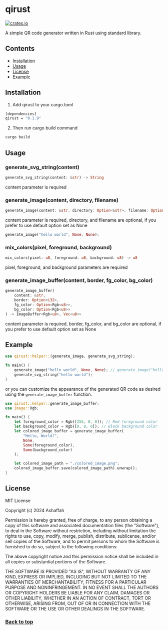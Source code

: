 # qirust

[![crates.io](https://img.shields.io/crates/v/qirust.svg)](https://crates.io/crates/qirust)

A simple QR code generator written in Rust using standard library.

## Contents

- [Installation](#installation)
- [Usage](#usage)
- [License](#license)
- [Example](#example)

## Installation

1. Add qirust to your cargo.toml

```bash
[dependencies]
qirust = "0.1.9"
```

2. Then run cargo build command

```bash
cargo build
```

## Usage

### generate_svg_string(content)

```rust
generate_svg_string(content: &str) -> String
```

content parameter is required

### generate_image(content, directory, filename)

```rust
generate_image(content: &str, directory: Option<&str>, filename: Option<&str>)
```

content parameter is required, directory, and filename are optional, if you prefer to use default option set as None

```rust
generate_image("hello world", None, None);
```

### mix_colors(pixel, foreground, background)

```rust
mix_colors(pixel: u8, foreground: u8, background: u8) -> u8
```

pixel, foreground, and background parameters are required

### generate_image_buffer(content, border, fg_color, bg_color)

```rust
generate_image_buffer(
    content: &str,
    border: Option<i32>,
    fg_color: Option<Rgb<u8>>,
    bg_color: Option<Rgb<u8>>
) -> ImageBuffer<Rgb<u8>, Vec<u8>>
```

content parameter is required, border, fg_color, and bg_color are optional, if you prefer to use default option set as None

## Example

```rust
use qirust::helper::{generate_image, generate_svg_string};

fn main() {
    generate_image("hello world", None, None); // generate_image("hello world", Some("your_image_directory"), Some("image_name"));
    generate_svg_string("hello world");
}
```

or you can customize the appearance of the generated QR code as desired using the `generate_image_buffer` function.

```rust
use qirust::helper::generate_image_buffer;
use image::Rgb;

fn main() {
    let foreground_color = Rgb([255, 0, 0]); // Red foreground color
    let background_color = Rgb([0, 0, 0]); // Black background color
    let colored_image_buffer = generate_image_buffer(
        "Hello, World!",
        None,
        Some(foreground_color),
        Some(background_color)
    );

    let colored_image_path = "./colored_image.png";
    colored_image_buffer.save(colored_image_path).unwrap();
}

```

## License

MIT License

Copyright (c) 2024 Ashaffah

Permission is hereby granted, free of charge, to any person obtaining a copy
of this software and associated documentation files (the "Software"), to deal
in the Software without restriction, including without limitation the rights
to use, copy, modify, merge, publish, distribute, sublicense, and/or sell
copies of the Software, and to permit persons to whom the Software is
furnished to do so, subject to the following conditions:

The above copyright notice and this permission notice shall be included in all
copies or substantial portions of the Software.

THE SOFTWARE IS PROVIDED "AS IS", WITHOUT WARRANTY OF ANY KIND, EXPRESS OR
IMPLIED, INCLUDING BUT NOT LIMITED TO THE WARRANTIES OF MERCHANTABILITY,
FITNESS FOR A PARTICULAR PURPOSE AND NONINFRINGEMENT. IN NO EVENT SHALL THE
AUTHORS OR COPYRIGHT HOLDERS BE LIABLE FOR ANY CLAIM, DAMAGES OR OTHER
LIABILITY, WHETHER IN AN ACTION OF CONTRACT, TORT OR OTHERWISE, ARISING FROM,
OUT OF OR IN CONNECTION WITH THE SOFTWARE OR THE USE OR OTHER DEALINGS IN THE
SOFTWARE.

### <a href="#qirust">Back to top</a>
